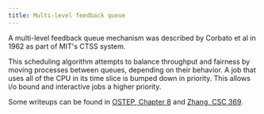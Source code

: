 ```yaml
---
title: Multi-level feedback queue
---
```

A multi-level feedback queue mechanism was described by Corbato et al in 1962
as part of MIT's CTSS system.

This scheduling algorithm attempts to balance throughput and fairness by moving
processes between queues, depending on their behavior. A job that uses all of the
CPU in its time slice is bumped down in priority. This allows i/o bound and interactive
jobs a higher priority.

Some writeups can be found in [OSTEP, Chapter 8](http://pages.cs.wisc.edu/~remzi/OSTEP/cpu-sched-mlfq.pdf)
and [Zhang, CSC 369](http://www.cs.toronto.edu/~ylzhang/csc369f15/files/lec05-MLFQ-VM.pdf).
